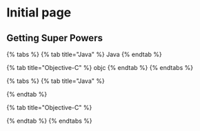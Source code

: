 # Initial page

## Getting Super Powers

{% tabs %}
{% tab title="Java" %}
Java
{% endtab %}

{% tab title="Objective-C" %}
objc
{% endtab %}
{% endtabs %}

{% tabs %}
{% tab title="Java" %}

{% endtab %}

{% tab title="Objective-C" %}

{% endtab %}
{% endtabs %}



